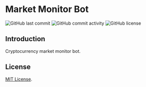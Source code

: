 # Market Monitor Bot

![GitHub last commit](https://img.shields.io/github/last-commit/kallydev/market-monitor-bot?style=flat-square)
![GitHub commit activity](https://img.shields.io/github/commit-activity/m/kallydev/market-monitor-bot?style=flat-square)
![GitHub license](https://img.shields.io/github/license/kallydev/market-monitor-bot?style=flat-square)

## Introduction

Cryptocurrency market monitor bot.

## License

[MIT License](LICENSE).
